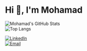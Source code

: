 # Hi 👋, I'm Mohamad  
 
![Mohamad's GitHub Stats](https://github-readme-stats.vercel.app/api?username=MohamadAbdo65&show_icons=true&theme=dark)  
![Top Langs](https://github-readme-stats.vercel.app/api/top-langs/?username=MohamadAbdo65&layout=compact&theme=dark)
   
</p>  

[![LinkedIn](https://img.shields.io/badge/LinkedIn-%230A66C2.svg?style=for-the-badge&logo=linkedin&logoColor=white)](https://linkedin.com/in/mohamad-abdulkader)  
[![Email](https://img.shields.io/badge/Email-D14836?style=for-the-badge&logo=gmail&logoColor=white)](mailto:mohamad.abdulkader.dev@gmail.com)  




<!---
MohamadAbdo65/MohamadAbdo65 is a ✨ special ✨ repository because its `README.md` (this file) appears on your GitHub profile.
You can click the Preview link to take a look at your changes.
--->
